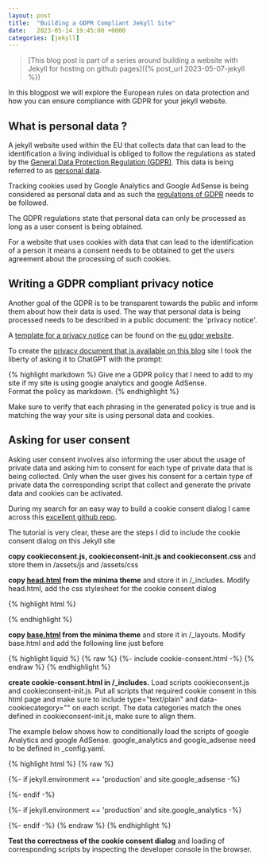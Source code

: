 ```yaml
---
layout: post
title:  "Building a GDPR Compliant Jekyll Site"
date:   2023-05-14 19:45:00 +0000
categories: [jekyll]
---
```

> [This blog post is part of a series around building a website with Jekyll for hosting on github pages]({% post_url 2023-05-07-jekyll %})

In this blogpost we will explore the European rules on data protection and how you can ensure compliance with GDPR for your jekyll website.

## What is personal data ?
A jekyll website used within the EU that collects data that can lead to the identification a living individual is obliged to follow the regulations as stated by the [General Data Protection Regulation (GDPR)](https://gdpr.eu/tag/gdpr/).  This data is being referred to as [personal data](https://gdpr.eu/eu-gdpr-personal-data/).

Tracking cookies used by Google Analytics and Google AdSense is being considered as personal data and as such the [regulations of GDPR](https://gdpr.eu/cookies/) needs to be followed.

The GDPR regulations state that personal data can only be processed as long as a user consent is being obtained.

For a website that uses cookies with data that can lead to the identification of a person it means a consent needs to be obtained to get the users agreement about the processing of such cookies.

## Writing a GDPR compliant privacy notice
Another goal of the GDPR is to be transparent towards the public and inform them about how their data is used.  The way that personal data is being processed needs to be described in a public document: the 'privacy notice'.

A [template for a privacy notice](https://gdpr.eu/privacy-notice/) can be found on the [eu gdpr website](https://gdpr.eu/).

To create the [privacy document that is available on this blog](/privacy) site I took the liberty of asking it to ChatGPT with the prompt:

{% highlight markdown %}
Give me a GDPR policy that I need to add to my site if my site is using google analytics and google AdSense.  
Format the policy as markdown.
{% endhighlight %}
	
Make sure to verify that each phrasing in the generated policy is true and is matching the way your site is using personal data and cookies.

## Asking for user consent

Asking user consent involves also informing the user about the usage of private data and asking him to consent for each type of private data that is being collected.  Only when the user gives his consent for a certain type of private data the corresponding script that collect and generate the private data and cookies can be activated.

During my search for an easy way to build a cookie consent dialog I came across this [excellent github repo](https://github.com/orestbida/cookieconsent).

The tutorial is very clear, these are the steps I did to include the cookie consent dialog on this Jekyll site

**copy cookieconsent.js, cookieconsent-init.js and cookieconsent.css** and store them in /assets/js and /assets/css 

**copy [head.html](https://github.com/jekyll/minima/blob/master/_includes/head.html) from the minima theme** and store it in /_includes. Modify head.html, add the css stylesheet for the cookie consent dialog

{% highlight html %}
<link rel="stylesheet" href="/assets/css/cookieconsent.css" media="print" onload="this.media='all'">
{% endhighlight %}

**copy [base.html](https://github.com/jekyll/minima/blob/master/_layouts/base.html) from the minima theme** and store it in /_layouts. Modify base.html and add the following line just before </body>

{% highlight liquid %}
{% raw %}
{%- include cookie-consent.html -%}
{% endraw %}
{% endhighlight %}
	
**create cookie-consent.html in /_includes.**  Load scripts cookieconsent.js and cookieconsent-init.js. Put all scripts that required cookie consent in this html page and make sure to include type="text/plain" and data-cookiecategory="<category>" on each script.  The data categories match the ones defined in cookieconsent-init.js, make sure to align them.

The example below shows how to conditionally load the scripts of google Analytics and google AdSense. google_analytics and google_adsense need to be defined in _config.yaml.

{% highlight html %}
{% raw %}
<script defer src="/assets/js/cookieconsent.js"></script>
<script defer src="/assets/js/cookieconsent-init.js"></script>

{%- if jekyll.environment == 'production' and site.google_adsense -%}
<script defer type="text/plain" data-cookiecategory="targeting" src="https://pagead2.googlesyndication.com/pagead/js/adsbygoogle.js?client={{ site.google_adsense }}" crossorigin="anonymous"></script>
{%- endif -%}

{%- if jekyll.environment == 'production' and site.google_analytics -%}
<script async type="text/plain" data-cookiecategory="analytics" src="https://www.googletagmanager.com/gtag/js?id={{ site.google_analytics }}"></script>
<script type="text/plain" data-cookiecategory="analytics">
	  window['ga-disable-{{ site.google_analytics }}'] = window.doNotTrack === "1" || navigator.doNotTrack === "1" || navigator.doNotTrack === "yes" || navigator.msDoNotTrack === "1";
	  window.dataLayer = window.dataLayer || [];
	  function gtag(){window.dataLayer.push(arguments);}
	  gtag('js', new Date());
	
	  gtag('config', '{{ site.google_analytics }}');
</script>
{%- endif -%}
{% endraw %}
{% endhighlight %}

**Test the correctness of the cookie consent dialog** and loading of corresponding scripts by inspecting the developer console in the browser.


